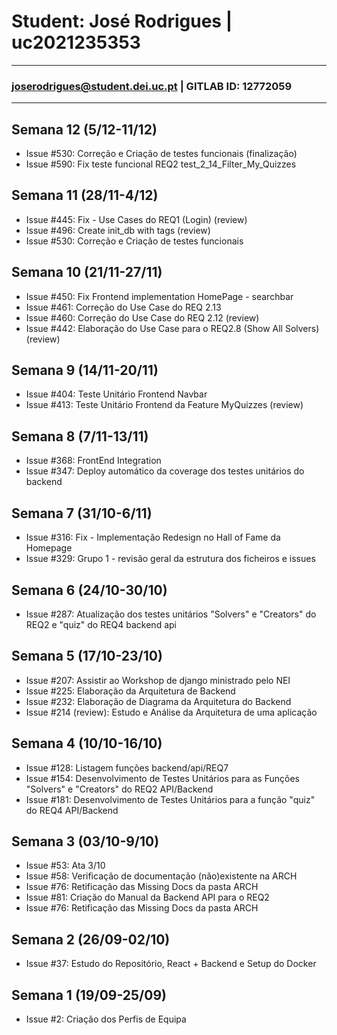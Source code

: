 # Student: José Rodrigues | uc2021235353

---

### joserodrigues@student.dei.uc.pt | GITLAB ID: 12772059

---

## Semana 12 (5/12-11/12)

- Issue #530: Correção e Criação de testes funcionais (finalização)
- Issue #590: Fix teste funcional REQ2 test_2_14_Filter_My_Quizzes

## Semana 11 (28/11-4/12)

- Issue #445: Fix - Use Cases do REQ1 (Login) (review)
- Issue #496: Create init_db with tags (review)
- Issue #530: Correção e Criação de testes funcionais

## Semana 10 (21/11-27/11)

- Issue #450: Fix Frontend implementation HomePage - searchbar
- Issue #461: Correção do Use Case do REQ 2.13
- Issue #460: Correção do Use Case do REQ 2.12 (review)
- Issue #442: Elaboração do Use Case para o REQ2.8 (Show All Solvers) (review)

## Semana 9 (14/11-20/11)

- Issue #404: Teste Unitário Frontend Navbar
- Issue #413: Teste Unitário Frontend da Feature MyQuizzes (review)

## Semana 8 (7/11-13/11)

- Issue #368: FrontEnd Integration
- Issue #347: Deploy automático da coverage dos testes unitários do backend 

## Semana 7 (31/10-6/11)

- Issue #316: Fix - Implementação Redesign no Hall of Fame da Homepage
- Issue #329: Grupo 1 - revisão geral da estrutura dos ficheiros e issues

## Semana 6 (24/10-30/10)

- Issue #287: Atualização dos testes unitários "Solvers" e "Creators" do REQ2 e "quiz" do REQ4 backend api

## Semana 5 (17/10-23/10)

- Issue #207: Assistir ao Workshop de django ministrado pelo NEI
- Issue #225: Elaboração da Arquitetura de Backend
- Issue #232: Elaboração de Diagrama da Arquitetura do Backend
- Issue #214 (review): Estudo e Análise da Arquitetura de uma aplicação

## Semana 4 (10/10-16/10)

- Issue #128: Listagem funções backend/api/REQ7
- Issue #154: Desenvolvimento de Testes Unitários para as Funções "Solvers" e "Creators" do REQ2 API/Backend
- Issue #181: Desenvolvimento de Testes Unitários para a função "quiz" do REQ4 API/Backend

## Semana 3 (03/10-9/10)

- Issue #53: Ata 3/10
- Issue #58: Verificação de documentação (não)existente na ARCH
- Issue #76: Retificação das Missing Docs da pasta ARCH
- Issue #81: Criação do Manual da Backend API para o REQ2
- Issue #76: Retificação das Missing Docs da pasta ARCH

## Semana 2 (26/09-02/10)

- Issue #37: Estudo do Repositório, React + Backend e Setup do Docker

## Semana 1 (19/09-25/09)

- Issue #2: Criação dos Perfis de Equipa



